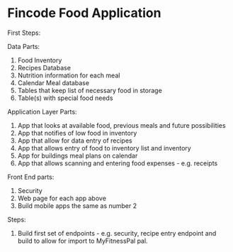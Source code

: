 # Fincode Food Application

First Steps:

Data Parts:

1. Food Inventory
2. Recipes Database
1. Nutrition information for each meal
3. Calendar Meal database
4. Tables that keep list of necessary food in storage
5. Table(s) with special food needs

Application Layer Parts:

1. App that looks at available food, previous meals and future possibilities
2. App that notifies of low food in inventory
3. App that allow for data entry of recipes
4. App that allows entry of food to inventory list and inventory
5. App for buildings meal plans on calendar
6. App that allows scanning and entering food expenses - e.g. receipts

Front End parts:

1. Security
2. Web page for each app above
3. Build mobile apps the same as number 2

Steps:

1. Build first set of endpoints - e.g. security, recipe entry endpoint and build to allow for import to MyFitnessPal pal.




